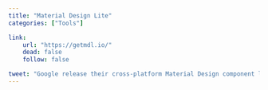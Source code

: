 ```yaml
---
title: "Material Design Lite"
categories: ["Tools"]

link:
    url: "https://getmdl.io/"
    dead: false
    follow: false

tweet: "Google release their cross-platform Material Design component library."
---
```

